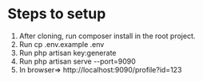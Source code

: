 # Steps to setup 
1. After cloning, run composer install in the root project.
2. Run cp .env.example .env
3. Run php artisan key:generate
4. Run php artisan serve --port=9090
5. In browser=> http://localhost:9090/profile?id=123

